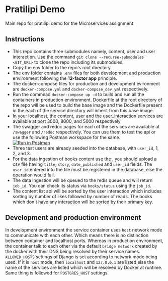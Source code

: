 # Pratilipi Demo
Main repo for pratilipi demo for the Microservices assignment

## Instructions
- This repo contains three submodules namely, content, user and user interaction. Use the command ```git clone --recurse-submodules <GIT_URL>``` to clone the repo including its submodules.
- Copy the env folder to the repo's root directory.
- The env folder contains ```.env``` files for both development and production environment following the **12-factor app** principle.
- The docker-compose files for production and development evironment are ```docker-compose.yml``` and ```docker-compose_dev.yml``` respectively.
- Run the commnad ```docker-compose up -d``` to build and run all the containers in production environment. Dockerfile at the root directory of the repo will be used to build the base image and the Dockerfile present in the each of the service directory will inherit from this base image.
- In your localhost, the content, user and the user_interaction services are available at port 3000, 8000, and 5000 respectively
- The swagger and redoc pages for each of the services are available at ```/swagger``` and ```/redoc``` respectively. You can use
them to test the api or use the following Postman workspace for the same.  
[![Run in Postman](https://run.pstmn.io/button.svg)](https://app.getpostman.com/run-collection/16666163-797abd7a-e24a-41e1-924b-86d8ef728bf5?action=collection%2Ffork&collection-url=entityId%3D16666163-797abd7a-e24a-41e1-924b-86d8ef728bf5%26entityType%3Dcollection%26workspaceId%3D182ae809-bc94-433f-bcf4-3d5a844532bc)
- Three test users are already seeded into the database, with ```user_id```, 1, 2, and 3.
- For the data ingestion of books content use the , you should upload a csv file having ```title```, ```story```, ```date_published``` and ```user_id``` fields.
The ```user_id``` entered into the file must be registered in the database, else the operation would fail.
- The data ingestion will be queued to the redis queue and will return ```job_id```. You can check its status via ```books/status``` using the ```job_id```.
- The content list api will be sorted by the user interaction which includes sorting by number of likes followed by number of reads. The books which don't have any interaction will be sorted by their primary key.

## Development and production environment
In development environment the service container uses ``host`` network mode to communicate with each other. 
Which means there is no distinction between container and localhost ports.
Whereas in production environment, the container talk to each other via the default ```bridge network``` created by the docker with their DNS being resolved by their service names.
```ALLOWED_HOSTS``` settings of Django is set according to network mode being used. If it is ```host``` mode, then ```localhost``` and ```127.0.0.1``` are listed else the name of the
services are listed which will be resolved by Docker at runtime. Same thing is followed for ```POSTGRES_HOST``` settings.
